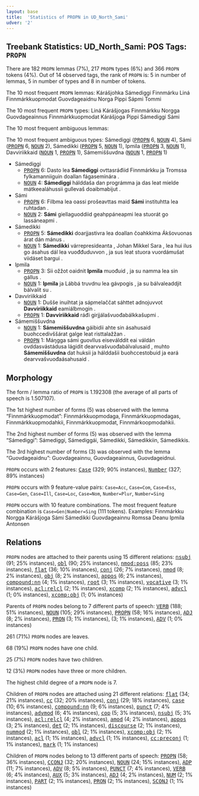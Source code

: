```yaml
---
layout: base
title:  'Statistics of PROPN in UD_North_Sami'
udver: '2'
---
```


## Treebank Statistics: UD_North_Sami: POS Tags: `PROPN`

There are 182 `PROPN` lemmas (7%), 217 `PROPN` types (6%) and 366 `PROPN` tokens (4%).
Out of 14 observed tags, the rank of `PROPN` is: 5 in number of lemmas, 5 in number of types and 8 in number of tokens.

The 10 most frequent `PROPN` lemmas: Kárášjohka Sámediggi Finnmárku Liná Finnmárkkuopmodat Guovdageaidnu Norga Pippi Sápmi Tommi

The 10 most frequent `PROPN` types:  Liná Kárášjogas Finnmárkku Norgga Guovdageainnus Finnmárkkuopmodat Kárášjoga Pippi Sámediggi Sámi

The 10 most frequent ambiguous lemmas: 

The 10 most frequent ambiguous types:  Sámediggi (<tt><a href="sme-pos-PROPN.html">PROPN</a></tt> 6, <tt><a href="sme-pos-NOUN.html">NOUN</a></tt> 4), Sámi (<tt><a href="sme-pos-PROPN.html">PROPN</a></tt> 6, <tt><a href="sme-pos-NOUN.html">NOUN</a></tt> 2), Sámedikki (<tt><a href="sme-pos-PROPN.html">PROPN</a></tt> 5, <tt><a href="sme-pos-NOUN.html">NOUN</a></tt> 1), Ipmila (<tt><a href="sme-pos-PROPN.html">PROPN</a></tt> 3, <tt><a href="sme-pos-NOUN.html">NOUN</a></tt> 1), Davviriikkaid (<tt><a href="sme-pos-NOUN.html">NOUN</a></tt> 1, <tt><a href="sme-pos-PROPN.html">PROPN</a></tt> 1), Sámemiššuvdna (<tt><a href="sme-pos-NOUN.html">NOUN</a></tt> 1, <tt><a href="sme-pos-PROPN.html">PROPN</a></tt> 1)


* Sámediggi
  * <tt><a href="sme-pos-PROPN.html">PROPN</a></tt> 6: Dasto lea <b>Sámediggi</b> ovttasráđiid Finnmárkku ja Tromssa fylkamanniiguin doallan fágaseminára .
  * <tt><a href="sme-pos-NOUN.html">NOUN</a></tt> 4: <b>Sámediggi</b> hálddaša dan prográmma ja das leat mielde mátkeealáhussii gullevaš doaibmabijut .
* Sámi
  * <tt><a href="sme-pos-PROPN.html">PROPN</a></tt> 6: Filbma lea oassi prošeavttas maid <b>Sámi</b> instituhtta lea ruhtadan .
  * <tt><a href="sme-pos-NOUN.html">NOUN</a></tt> 2: <b>Sámi</b> giellaguoddiid geahppáneapmi lea stuorát go lassáneapmi .
* Sámedikki
  * <tt><a href="sme-pos-PROPN.html">PROPN</a></tt> 5: <b>Sámedikki</b> doarjjastivra lea doallan čoahkkima Ákšovuonas árat dán mánus .
  * <tt><a href="sme-pos-NOUN.html">NOUN</a></tt> 1: <b>Sámedikki</b> várrepresideanta , Johan Mikkel Sara , lea hui ilus go ásahus dál lea vuođđuduvvon , ja sus leat stuora vuordámušat viidáset bargui .
* Ipmila
  * <tt><a href="sme-pos-PROPN.html">PROPN</a></tt> 3: Sii ožžot oaidnit <b>Ipmila</b> muođuid , ja su namma lea sin gállus .
  * <tt><a href="sme-pos-NOUN.html">NOUN</a></tt> 1: <b>Ipmila</b> ja Lábbá truvdnu lea gávpogis , ja su bálvaleaddjit bálvalit su .
* Davviriikkaid
  * <tt><a href="sme-pos-NOUN.html">NOUN</a></tt> 1: Dušše inuihtat ja sápmelaččat sáhttet adnojuvvot <b>Davviriikkaid</b> eamiálbmogin .
  * <tt><a href="sme-pos-PROPN.html">PROPN</a></tt> 1: <b>Davviriikkaid</b> ráđi girjjálašvuođabálkkašupmi .
* Sámemiššuvdna
  * <tt><a href="sme-pos-NOUN.html">NOUN</a></tt> 1: <b>Sámemiššuvdna</b> gáibidii ahte sin ásahusaid buohccedivššárat galge leat risttalažžan .
  * <tt><a href="sme-pos-PROPN.html">PROPN</a></tt> 1: Máŋgga sámi guovllus eiseválddit eai váldán ovddasvástádusa lágidit dearvvašvuođabálvalusaid , muhto <b>Sámemiššuvdna</b> dat huksii ja hálddašii buohccestobuid ja eará dearvvašvuođaásahusaid .

## Morphology

The form / lemma ratio of `PROPN` is 1.192308 (the average of all parts of speech is 1.507107).

The 1st highest number of forms (5) was observed with the lemma “Finnmárkkuopmodat”: Finnmárkkuopmodaga, Finnmárkkuopmodagas, Finnmárkkuopmodahkii, Finnmárkkuopmodat, Finnmárkoopmodahkii.

The 2nd highest number of forms (5) was observed with the lemma “Sámediggi”: Sámediggi, Sámediggái, Sámedikki, Sámedikkiin, Sámedikkis.

The 3rd highest number of forms (3) was observed with the lemma “Guovdageaidnu”: Guovdageainnu, Guovdageainnus, Guovdageidnui.

`PROPN` occurs with 2 features: <tt><a href="sme-feat-Case.html">Case</a></tt> (329; 90% instances), <tt><a href="sme-feat-Number.html">Number</a></tt> (327; 89% instances)

`PROPN` occurs with 9 feature-value pairs: `Case=Acc`, `Case=Com`, `Case=Ess`, `Case=Gen`, `Case=Ill`, `Case=Loc`, `Case=Nom`, `Number=Plur`, `Number=Sing`

`PROPN` occurs with 10 feature combinations.
The most frequent feature combination is `Case=Gen|Number=Sing` (111 tokens).
Examples: Finnmárkku Norgga Kárášjoga Sámi Sámedikki Guovdageainnu Romssa Deanu Ipmila Antonsen


## Relations

`PROPN` nodes are attached to their parents using 15 different relations: <tt><a href="sme-dep-nsubj.html">nsubj</a></tt> (91; 25% instances), <tt><a href="sme-dep-obl.html">obl</a></tt> (90; 25% instances), <tt><a href="sme-dep-nmod-poss.html">nmod:poss</a></tt> (85; 23% instances), <tt><a href="sme-dep-flat.html">flat</a></tt> (36; 10% instances), <tt><a href="sme-dep-conj.html">conj</a></tt> (26; 7% instances), <tt><a href="sme-dep-nmod.html">nmod</a></tt> (8; 2% instances), <tt><a href="sme-dep-obj.html">obj</a></tt> (8; 2% instances), <tt><a href="sme-dep-appos.html">appos</a></tt> (6; 2% instances), <tt><a href="sme-dep-compound-nn.html">compound:nn</a></tt> (4; 1% instances), <tt><a href="sme-dep-root.html">root</a></tt> (3; 1% instances), <tt><a href="sme-dep-vocative.html">vocative</a></tt> (3; 1% instances), <tt><a href="sme-dep-acl-relcl.html">acl:relcl</a></tt> (2; 1% instances), <tt><a href="sme-dep-xcomp.html">xcomp</a></tt> (2; 1% instances), <tt><a href="sme-dep-advcl.html">advcl</a></tt> (1; 0% instances), <tt><a href="sme-dep-xcomp-obj.html">xcomp:obj</a></tt> (1; 0% instances)

Parents of `PROPN` nodes belong to 7 different parts of speech: <tt><a href="sme-pos-VERB.html">VERB</a></tt> (188; 51% instances), <tt><a href="sme-pos-NOUN.html">NOUN</a></tt> (105; 29% instances), <tt><a href="sme-pos-PROPN.html">PROPN</a></tt> (58; 16% instances), <tt><a href="sme-pos-ADJ.html">ADJ</a></tt> (8; 2% instances), <tt><a href="sme-pos-PRON.html">PRON</a></tt> (3; 1% instances),  (3; 1% instances), <tt><a href="sme-pos-ADV.html">ADV</a></tt> (1; 0% instances)

261 (71%) `PROPN` nodes are leaves.

68 (19%) `PROPN` nodes have one child.

25 (7%) `PROPN` nodes have two children.

12 (3%) `PROPN` nodes have three or more children.

The highest child degree of a `PROPN` node is 7.

Children of `PROPN` nodes are attached using 21 different relations: <tt><a href="sme-dep-flat.html">flat</a></tt> (34; 21% instances), <tt><a href="sme-dep-cc.html">cc</a></tt> (32; 20% instances), <tt><a href="sme-dep-conj.html">conj</a></tt> (29; 18% instances), <tt><a href="sme-dep-case.html">case</a></tt> (10; 6% instances), <tt><a href="sme-dep-compound-nn.html">compound:nn</a></tt> (9; 6% instances), <tt><a href="sme-dep-punct.html">punct</a></tt> (7; 4% instances), <tt><a href="sme-dep-advmod.html">advmod</a></tt> (6; 4% instances), <tt><a href="sme-dep-cop.html">cop</a></tt> (5; 3% instances), <tt><a href="sme-dep-nsubj.html">nsubj</a></tt> (5; 3% instances), <tt><a href="sme-dep-acl-relcl.html">acl:relcl</a></tt> (4; 2% instances), <tt><a href="sme-dep-amod.html">amod</a></tt> (4; 2% instances), <tt><a href="sme-dep-appos.html">appos</a></tt> (3; 2% instances), <tt><a href="sme-dep-det.html">det</a></tt> (2; 1% instances), <tt><a href="sme-dep-discourse.html">discourse</a></tt> (2; 1% instances), <tt><a href="sme-dep-nummod.html">nummod</a></tt> (2; 1% instances), <tt><a href="sme-dep-obl.html">obl</a></tt> (2; 1% instances), <tt><a href="sme-dep-xcomp-obj.html">xcomp:obj</a></tt> (2; 1% instances), <tt><a href="sme-dep-acl.html">acl</a></tt> (1; 1% instances), <tt><a href="sme-dep-advcl.html">advcl</a></tt> (1; 1% instances), <tt><a href="sme-dep-cc-preconj.html">cc:preconj</a></tt> (1; 1% instances), <tt><a href="sme-dep-mark.html">mark</a></tt> (1; 1% instances)

Children of `PROPN` nodes belong to 13 different parts of speech: <tt><a href="sme-pos-PROPN.html">PROPN</a></tt> (58; 36% instances), <tt><a href="sme-pos-CCONJ.html">CCONJ</a></tt> (32; 20% instances), <tt><a href="sme-pos-NOUN.html">NOUN</a></tt> (24; 15% instances), <tt><a href="sme-pos-ADP.html">ADP</a></tt> (11; 7% instances), <tt><a href="sme-pos-ADV.html">ADV</a></tt> (8; 5% instances), <tt><a href="sme-pos-PUNCT.html">PUNCT</a></tt> (7; 4% instances), <tt><a href="sme-pos-VERB.html">VERB</a></tt> (6; 4% instances), <tt><a href="sme-pos-AUX.html">AUX</a></tt> (5; 3% instances), <tt><a href="sme-pos-ADJ.html">ADJ</a></tt> (4; 2% instances), <tt><a href="sme-pos-NUM.html">NUM</a></tt> (2; 1% instances), <tt><a href="sme-pos-PART.html">PART</a></tt> (2; 1% instances), <tt><a href="sme-pos-PRON.html">PRON</a></tt> (2; 1% instances), <tt><a href="sme-pos-SCONJ.html">SCONJ</a></tt> (1; 1% instances)

